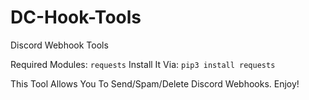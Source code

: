 # DC-Hook-Tools
Discord Webhook Tools

Required Modules: `requests`
Install It Via: ```pip3 install requests```

This Tool Allows You To Send/Spam/Delete Discord Webhooks. Enjoy!
